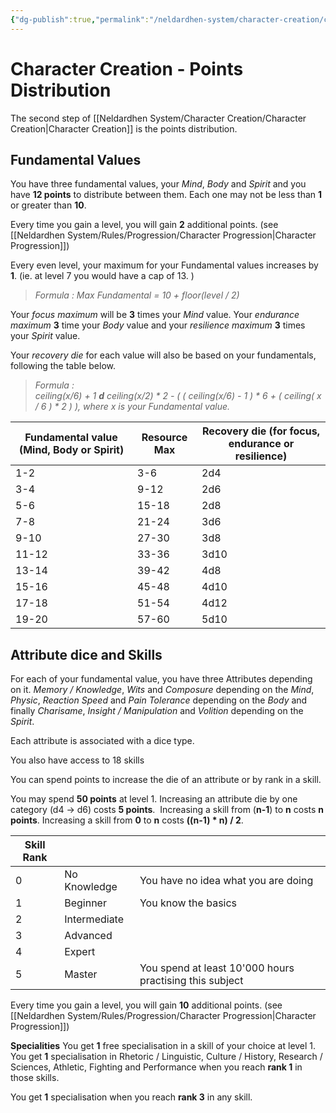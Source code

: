 ```yaml
---
{"dg-publish":true,"permalink":"/neldardhen-system/character-creation/character-creation-points-distribution/"}
---
```



# Character Creation - Points Distribution

The second step of [[Neldardhen System/Character Creation/Character Creation\|Character Creation]] is the points distribution.
## Fundamental Values
You have three fundamental values, your _Mind_, _Body_ and _Spirit_ and you have **12 points** to distribute between them. Each one may not be less than **1** or greater than **10**.

Every time you gain a level, you will gain **2** additional points. (see [[Neldardhen System/Rules/Progression/Character Progression\|Character Progression]])

Every even level, your maximum for your Fundamental values increases by **1**. (ie. at level 7 you would have a cap of 13. )

> *Formula : Max Fundamental = 10 + floor(level / 2)*

Your _focus maximum_ will be **3** times your _Mind_ value. Your _endurance maximum_ **3** time your _Body_ value and your _resilience maximum_ **3** times your _Spirit_ value.

Your _recovery die_ for each value will also be based on your fundamentals, following the table below.

> *Formula :  
> ceiling(x/6) + 1 **d** ceiling(x/2) * 2 - ( ( ceiling(x/6) - 1 ) * 6 + ( ceiling( x / 6 ) * 2 ) ), where x is your Fundamental value.*


| **Fundamental value (Mind, Body or Spirit)** | Resource Max | **Recovery die (for focus, endurance or resilience)  <br>** |
| -------------------------------------------- | ------------ | ----------------------------------------------------------- |
| 1-2                                          | 3-6          | 2d4                                                         |
| 3-4                                          | 9-12         | 2d6                                                         |
| 5-6                                          | 15-18        | 2d8                                                         |
| 7-8                                          | 21-24        | 3d6                                                         |
| 9-10                                         | 27-30        | 3d8                                                         |
| 11-12                                        | 33-36        | 3d10                                                        |
| 13-14                                        | 39-42        | 4d8                                                         |
| 15-16                                        | 45-48        | 4d10                                                        |
| 17-18                                        | 51-54        | 4d12                                                        |
| 19-20                                        | 57-60        | 5d10                                                        |
## Attribute dice and Skills

For each of your fundamental value, you have three Attributes depending on it. _Memory / Knowledge_, _Wits_ and _Composure_ depending on the _Mind_, _Physic_, _Reaction Speed_ and _Pain Tolerance_ depending on the _Body_ and finally _Charisame_, _Insight / Manipulation_ and _Volition_ depending on the _Spirit_.

Each attribute is associated with a dice type. 

You also have access to 18 skills

You can spend points to increase the die of an attribute or by rank in a skill.

You may spend **50 points** at level 1. 
Increasing an attribute die by one category (d4 -> d6) costs **5 points**. 
Increasing a skill from (**n-1**) to **n** costs **n points**. Increasing a skill from **0** to **n** costs **((n-1) * n) / 2**.

| Skill Rank |              |                                                         |
| ---------- | ------------ | ------------------------------------------------------- |
| 0          | No Knowledge | You have no idea what you are doing                     |
| 1          | Beginner     | You know the basics                                     |
| 2          | Intermediate |                                                         |
| 3          | Advanced     |                                                         |
| 4          | Expert       |                                                         |
| 5          | Master       | You spend at least 10'000 hours practising this subject |

Every time you gain a level, you will gain **10** additional points. (see [[Neldardhen System/Rules/Progression/Character Progression\|Character Progression]])

**Specialities**
You get **1** free specialisation in a skill of your choice at level 1.
You get <strong>1</strong> specialisation in Rhetoric / Linguistic,  Culture / History,  Research / Sciences,  Athletic,  Fighting and Performance when you reach <strong>rank 1</strong> in those skills.

You get <strong>1</strong> specialisation when you reach <strong>rank 3</strong> in any skill.